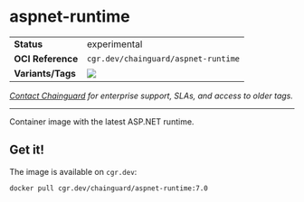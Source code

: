 <!--monopod:start-->
# aspnet-runtime
| | |
| - | - |
| **Status** | experimental |
| **OCI Reference** | `cgr.dev/chainguard/aspnet-runtime` |
| **Variants/Tags** | ![](https://storage.googleapis.com/chainguard-images-build-outputs/summary/aspnet-runtime.svg) |

*[Contact Chainguard](https://www.chainguard.dev/chainguard-images) for enterprise support, SLAs, and access to older tags.*

---
<!--monopod:end-->

Container image with the latest ASP.NET runtime.

## Get it!

The image is available on `cgr.dev`:

    docker pull cgr.dev/chainguard/aspnet-runtime:7.0
